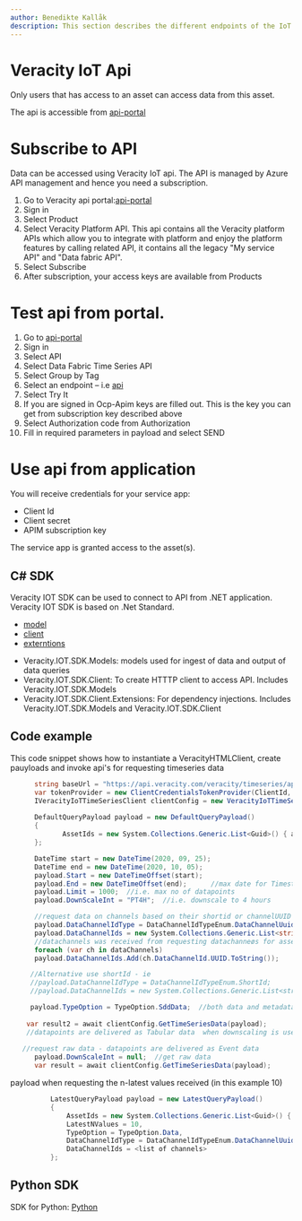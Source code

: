 ```yaml
---
author: Benedikte Kallåk
description: This section describes the different endpoints of the IoT Api
---
```


# Veracity IoT Api

Only users that has access to an asset can access data from this asset.

The api is accessible from [api-portal](https://api-portal.veracity.com/)


# Subscribe to API

Data can be accessed using Veracity IoT api. The API is managed by Azure API management and hence you need a subscription. 
1.	Go to Veracity api portal:[api-portal](https://api-portal.veracity.com/)
2.	Sign in
3.	Select Product
4.	Select Veracity Platform API. This api contains all the Veracity platform APIs which allow you to integrate with platform and enjoy the platform features by calling related API, it contains all the legacy "My service API" and "Data fabric API".
5.	Select Subscribe
6.	After subscription, your access keys are available from Products
 
 
# Test api from portal.	

1.  Go to [api-portal](https://api-portal.veracity.com/)
2.	Sign in
3.	Select API
4.	Select Data Fabric Time Series API
5.	Select Group  by Tag
6.	Select an endpoint – i.e [api](https://api.veracity.com/veracity/timeseries/api/v1/Assets)
7.	Select Try It
8.	If you are  signed in Ocp-Apim keys are filled out.  This is the key you can get from subscription key described above
9.	Select Authorization code from Authorization 
10. Fill in required parameters in payload and select SEND

# Use api from application

You will receive credentials for your service app:
- Client Id
- Client secret
- APIM subscription key

The service app is granted access to the asset(s).



## C# SDK
Veracity IOT SDK can be used to connect to API from .NET application. Veracity IOT SDK is based on .Net Standard.

- [model](https://www.nuget.org/packages/Veracity.IoT.SDK.Models/)
- [client](https://www.nuget.org/packages/Veracity.IoT.SDK.Client/)
- [externtions](https://www.nuget.org/packages/Veracity.IoT.SDK.Client.Extensions/)


<ul>
<li>Veracity.IOT.SDK.Models: models used for ingest of data and output of data queries</li>
<li>Veracity.IOT.SDK.Client: To create HTTTP client to access API. Includes Veracity.IOT.SDK.Models</li>
<li>Veracity.IOT.SDK.Client.Extensions: For dependency injections. Includes Veracity.IOT.SDK.Models and Veracity.IOT.SDK.Client  </li>
</ul>


## Code example
This code snippet shows how to instantiate a VeracityHTMLClient, create pauyloads  and invoke api's for requesting timeseries data

   ```cs
         string baseUrl = "https://api.veracity.com/veracity/timeseries/api/v1/";
         var tokenProvider = new ClientCredentialsTokenProvider(ClientId, ClientSecret);
         IVeracityIoTTimeSeriesClient clientConfig = new VeracityIoTTimeSeriesClient(tokenProvider, baseUrl, ApiSubscriptionkey);
        
         DefaultQueryPayload payload = new DefaultQueryPayload()
         {
                AssetIds = new System.Collections.Generic.List<Guid>() { assetGuid }
         };

         DateTime start = new DateTime(2020, 09, 25);
         DateTime end = new DateTime(2020, 10, 05);
         payload.Start = new DateTimeOffset(start);
         payload.End = new DateTimeOffset(end);      //max date for Timestamp
         payload.Limit = 1000;  //i.e. max no of datapoints 
	     payload.DownScaleInt = "PT4H";  //i.e. downscale to 4 hours

         //request data on channels based on their shortid or channelUUID (guid)
         payload.DataChannelIdType = DataChannelIdTypeEnum.DataChannelUuid;
         payload.DataChannelIds = new System.Collections.Generic.List<string>();
         //datachannels was received from requesting datachanneøs for asset
         foreach (var ch in dataChannels)
         payload.DataChannelIds.Add(ch.DataChannelId.UUID.ToString());

        //Alternative use shortId - ie
        //payload.DataChannelIdType = DataChannelIdTypeEnum.ShortId;
        //payload.DataChannelIds = new System.Collections.Generic.List<string>() { "Voltage", "ActiveEnergy" };

        payload.TypeOption = TypeOption.SddData;  //both data and metadata			
			
       var result2 = await clientConfig.GetTimeSeriesData(payload);
       //datapoints are delivered as Tabular data  when downscaling is used, and values only in Average, max and min (value is null)
       
	  //request raw data - datapoints are delivered as Event data			
		 payload.DownScaleInt = null;  //get raw data
	     var result = await clientConfig.GetTimeSeriesData(payload);  						

```            
payload when requesting the n-latest values received (in this example 10)

  ```cs
            LatestQueryPayload payload = new LatestQueryPayload()
            {
                AssetIds = new System.Collections.Generic.List<Guid>() { assetGuid },
                LatestNValues = 10,
				TypeOption = TypeOption.Data,
				DataChannelIdType = DataChannelIdTypeEnum.DataChannelUuid, 
				DataChannelIds = <list of channels>
            };

 ```
			


## Python SDK
SDK for Python: [Python](https://github.com/veracity/Python-Sample-to-Connect-to-Veracity-Service)






